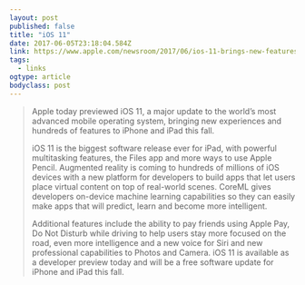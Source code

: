 ```yaml
---
layout: post 
published: false 
title: "iOS 11" 
date: 2017-06-05T23:18:04.584Z 
link: https://www.apple.com/newsroom/2017/06/ios-11-brings-new-features-to-iphone-and-ipad-this-fall/ 
tags:
  - links
ogtype: article 
bodyclass: post 
---
```


> Apple today previewed iOS 11, a major update to the world’s most advanced mobile operating system, bringing new experiences and hundreds of features to iPhone and iPad this fall. 
> 
> iOS 11 is the biggest software release ever for iPad, with powerful multitasking features, the Files app and more ways to use Apple Pencil. Augmented reality is coming to hundreds of millions of iOS devices with a new platform for developers to build apps that let users place virtual content on top of real-world scenes. CoreML gives developers on-device machine learning capabilities so they can easily make apps that will predict, learn and become more intelligent. 
> 
> Additional features include the ability to pay friends using Apple Pay, Do Not Disturb while driving to help users stay more focused on the road, even more intelligence and a new voice for Siri and new professional capabilities to Photos and Camera. iOS 11 is available as a developer preview today and will be a free software update for iPhone and iPad this fall.